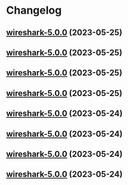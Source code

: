 # Changelog



## [wireshark-5.0.0](https://github.com/truecharts/charts/compare/wireshark-4.0.16...wireshark-5.0.0) (2023-05-25)




## [wireshark-5.0.0](https://github.com/truecharts/charts/compare/wireshark-4.0.16...wireshark-5.0.0) (2023-05-25)




## [wireshark-5.0.0](https://github.com/truecharts/charts/compare/wireshark-4.0.16...wireshark-5.0.0) (2023-05-25)




## [wireshark-5.0.0](https://github.com/truecharts/charts/compare/wireshark-4.0.16...wireshark-5.0.0) (2023-05-25)




## [wireshark-5.0.0](https://github.com/truecharts/charts/compare/wireshark-4.0.16...wireshark-5.0.0) (2023-05-24)




## [wireshark-5.0.0](https://github.com/truecharts/charts/compare/wireshark-4.0.16...wireshark-5.0.0) (2023-05-24)




## [wireshark-5.0.0](https://github.com/truecharts/charts/compare/wireshark-4.0.16...wireshark-5.0.0) (2023-05-24)




## [wireshark-5.0.0](https://github.com/truecharts/charts/compare/wireshark-4.0.16...wireshark-5.0.0) (2023-05-24)


